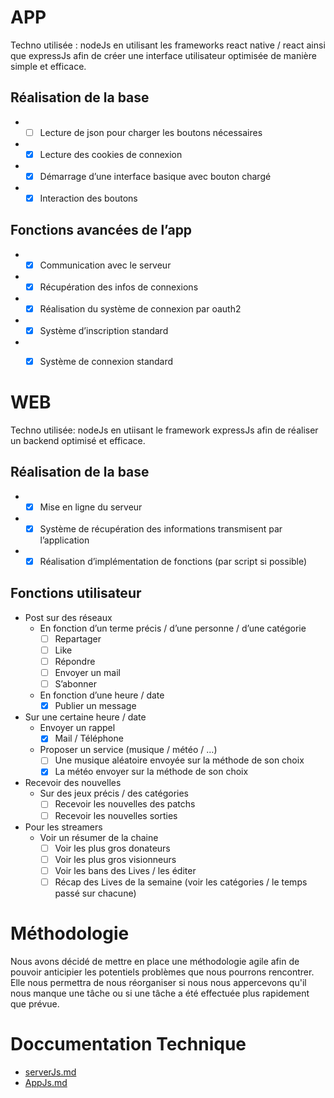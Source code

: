 # APP
Techno utilisée : nodeJs en utilisant les frameworks react native / react ainsi que expressJs afin de créer une interface utilisateur optimisée de manière simple et efficace.

## Réalisation de la base
- - [ ] Lecture de json pour charger les boutons nécessaires
- - [x] Lecture des cookies de connexion
- - [X] Démarrage d’une interface basique avec bouton chargé
- - [X] Interaction des boutons

## Fonctions avancées de l’app
- - [X] Communication avec le serveur
- - [X] Récupération des infos de connexions
- - [X] Réalisation du système de connexion par oauth2
- - [X] Système d’inscription standard
- - [X] Système de connexion standard


# WEB
Techno utilisée: nodeJs en utiisant le framework expressJs afin de réaliser un backend optimisé et efficace.

## Réalisation de la base
- - [X] Mise en ligne du serveur
- - [X] Système de récupération des informations transmisent par l’application
- - [X] Réalisation d’implémentation de fonctions (par script si possible)

## Fonctions utilisateur

- Post sur des réseaux
    - En fonction d’un terme précis / d’une personne / d’une catégorie
        - [ ] Repartager
        - [ ] Like
        - [ ] Répondre
        - [ ] Envoyer un mail
        - [ ] S’abonner
    - En fonction d’une heure / date
        - [X] Publier un message
- Sur une certaine heure / date
    - Envoyer un rappel
        - [X] Mail / Téléphone
    - Proposer un service (musique / météo / …)
        - [ ] Une musique aléatoire envoyée sur la méthode de son choix
        - [X] La météo envoyer sur la méthode de son choix
- Recevoir des nouvelles
    - Sur des jeux précis / des catégories
        - [ ] Recevoir les nouvelles des patchs
        - [ ] Recevoir les nouvelles sorties
-	Pour les streamers
    - Voir un résumer de la chaine
        - [ ] Voir les plus gros donateurs
        - [ ] Voir les plus gros visionneurs
        - [ ] Voir les bans des Lives / les éditer
        - [ ] Récap des Lives de la semaine (voir les catégories / le temps passé sur chacune)

# Méthodologie

Nous avons décidé de mettre en place une méthodologie agile afin de pouvoir anticipier les potentiels problèmes que nous pourrons rencontrer.
Elle nous permettra de nous réorganiser si nous nous appercevons qu'il nous manque une tâche ou si une tâche a été effectuée plus rapidement que prévue.

# Doccumentation Technique
- [serverJs.md](server/docs/serverJs.md)
- [AppJs.md](app/docs/AppJs.md)